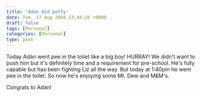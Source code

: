 ```yaml
---
title: 'Adan did potty'
date: Tue, 17 Aug 2004 13:44:26 +0000
draft: false
tags: [Personal]
categories: [Personal]
type: post
---
```


Today Adán went pee in the toilet like a big boy! HURRAY! We didn't want to push him but it's definitely time and a requirement for pre-school. He's fully capable but has been fighting Liz all the way. But today at 1:40pm he went pee in the toilet. So now he's enjoying some Mt. Dew and M&M's.

Congrats to Adán!